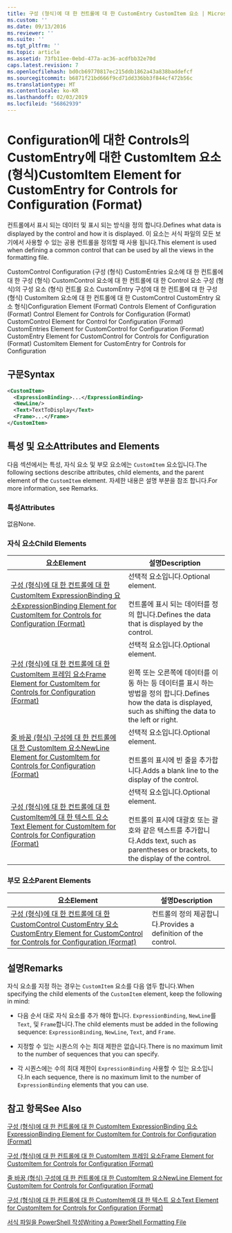 ```yaml
---
title: 구성 (형식)에 대 한 컨트롤에 대 한 CustomEntry CustomItem 요소 | Microsoft Docs
ms.custom: ''
ms.date: 09/13/2016
ms.reviewer: ''
ms.suite: ''
ms.tgt_pltfrm: ''
ms.topic: article
ms.assetid: 73fb11ee-0ebd-477a-ac36-acdfbb32e70d
caps.latest.revision: 7
ms.openlocfilehash: bd0cb69770817ec215ddb1862a43a838baddefcf
ms.sourcegitcommit: b6871f21bd666f9cd71dd336bb3f844cf472b56c
ms.translationtype: MT
ms.contentlocale: ko-KR
ms.lasthandoff: 02/03/2019
ms.locfileid: "56862939"
---
```

# <a name="customitem-element-for-customentry-for-controls-for-configuration-format"></a><span data-ttu-id="7d562-102">Configuration에 대한 Controls의 CustomEntry에 대한 CustomItem 요소(형식)</span><span class="sxs-lookup"><span data-stu-id="7d562-102">CustomItem Element for CustomEntry for Controls for Configuration (Format)</span></span>

<span data-ttu-id="7d562-103">컨트롤에서 표시 되는 데이터 및 표시 되는 방식을 정의 합니다.</span><span class="sxs-lookup"><span data-stu-id="7d562-103">Defines what data is displayed by the control and how it is displayed.</span></span> <span data-ttu-id="7d562-104">이 요소는 서식 파일의 모든 보기에서 사용할 수 있는 공용 컨트롤을 정의할 때 사용 됩니다.</span><span class="sxs-lookup"><span data-stu-id="7d562-104">This element is used when defining a common control that can be used by all the views in the formatting file.</span></span>

<span data-ttu-id="7d562-105">CustomControl Configuration (구성 (형식) CustomEntries 요소에 대 한 컨트롤에 대 한 구성 (형식) CustomControl 요소에 대 한 컨트롤에 대 한 Control 요소 구성 (형식)의 구성 요소 (형식) 컨트롤 요소 CustomEntry 구성에 대 한 컨트롤에 대 한 구성 (형식) CustomItem 요소에 대 한 컨트롤에 대 한 CustomControl CustomEntry 요소 형식)</span><span class="sxs-lookup"><span data-stu-id="7d562-105">Configuration Element (Format) Controls Element of Configuration (Format) Control Element for Controls for Configuration (Format) CustomControl Element for Control for Configuration (Format) CustomEntries Element for CustomControl for Configuration (Format) CustomEntry Element for CustomControl for Controls for Configuration (Format) CustomItem Element for CustomEntry for Controls for Configuration</span></span>

## <a name="syntax"></a><span data-ttu-id="7d562-106">구문</span><span class="sxs-lookup"><span data-stu-id="7d562-106">Syntax</span></span>

```xml
<CustomItem>
  <ExpressionBinding>...</ExpressionBinding>
  <NewLine/>
  <Text>TextToDisplay</Text>
  <Frame>...</Frame>
</CustomItem>
```

## <a name="attributes-and-elements"></a><span data-ttu-id="7d562-107">특성 및 요소</span><span class="sxs-lookup"><span data-stu-id="7d562-107">Attributes and Elements</span></span>

<span data-ttu-id="7d562-108">다음 섹션에서는 특성, 자식 요소 및 부모 요소에는 `CustomItem` 요소입니다.</span><span class="sxs-lookup"><span data-stu-id="7d562-108">The following sections describe attributes, child elements, and the parent element of the `CustomItem` element.</span></span> <span data-ttu-id="7d562-109">자세한 내용은 설명 부분을 참조 합니다.</span><span class="sxs-lookup"><span data-stu-id="7d562-109">For more information, see Remarks.</span></span>

### <a name="attributes"></a><span data-ttu-id="7d562-110">특성</span><span class="sxs-lookup"><span data-stu-id="7d562-110">Attributes</span></span>

<span data-ttu-id="7d562-111">없음</span><span class="sxs-lookup"><span data-stu-id="7d562-111">None.</span></span>

### <a name="child-elements"></a><span data-ttu-id="7d562-112">자식 요소</span><span class="sxs-lookup"><span data-stu-id="7d562-112">Child Elements</span></span>

|<span data-ttu-id="7d562-113">요소</span><span class="sxs-lookup"><span data-stu-id="7d562-113">Element</span></span>|<span data-ttu-id="7d562-114">설명</span><span class="sxs-lookup"><span data-stu-id="7d562-114">Description</span></span>|
|-------------|-----------------|
|[<span data-ttu-id="7d562-115">구성 (형식)에 대 한 컨트롤에 대 한 CustomItem ExpressionBinding 요소</span><span class="sxs-lookup"><span data-stu-id="7d562-115">ExpressionBinding Element for CustomItem for Controls for Configuration (Format)</span></span>](./expressionbinding-element-for-customitem-for-controls-for-configuration-format.md)|<span data-ttu-id="7d562-116">선택적 요소입니다.</span><span class="sxs-lookup"><span data-stu-id="7d562-116">Optional element.</span></span><br /><br /> <span data-ttu-id="7d562-117">컨트롤에 표시 되는 데이터를 정의 합니다.</span><span class="sxs-lookup"><span data-stu-id="7d562-117">Defines the data that is displayed by the control.</span></span>|
|[<span data-ttu-id="7d562-118">구성 (형식)에 대 한 컨트롤에 대 한 CustomItem 프레임 요소</span><span class="sxs-lookup"><span data-stu-id="7d562-118">Frame Element for CustomItem for Controls for Configuration (Format)</span></span>](./frame-element-for-customitem-for-controls-for-configuration-format.md)|<span data-ttu-id="7d562-119">선택적 요소입니다.</span><span class="sxs-lookup"><span data-stu-id="7d562-119">Optional element.</span></span><br /><br /> <span data-ttu-id="7d562-120">왼쪽 또는 오른쪽에 데이터를 이동 하는 등 데이터를 표시 하는 방법을 정의 합니다.</span><span class="sxs-lookup"><span data-stu-id="7d562-120">Defines how the data is displayed, such as shifting the data to the left or right.</span></span>|
|[<span data-ttu-id="7d562-121">줄 바꿈 (형식) 구성에 대 한 컨트롤에 대 한 CustomItem 요소</span><span class="sxs-lookup"><span data-stu-id="7d562-121">NewLine Element for CustomItem for Controls for Configuration (Format)</span></span>](./newline-element-for-customitem-for-controls-for-configuration-format.md)|<span data-ttu-id="7d562-122">선택적 요소입니다.</span><span class="sxs-lookup"><span data-stu-id="7d562-122">Optional element.</span></span><br /><br /> <span data-ttu-id="7d562-123">컨트롤의 표시에 빈 줄을 추가합니다.</span><span class="sxs-lookup"><span data-stu-id="7d562-123">Adds a blank line to the display of the control.</span></span>|
|[<span data-ttu-id="7d562-124">구성 (형식)에 대 한 컨트롤에 대 한 CustomItem에 대 한 텍스트 요소</span><span class="sxs-lookup"><span data-stu-id="7d562-124">Text Element for CustomItem for Controls for Configuration (Format)</span></span>](./text-element-for-customitem-for-controls-for-configuration-format.md)|<span data-ttu-id="7d562-125">선택적 요소입니다.</span><span class="sxs-lookup"><span data-stu-id="7d562-125">Optional element.</span></span><br /><br /> <span data-ttu-id="7d562-126">컨트롤의 표시에 대괄호 또는 괄호와 같은 텍스트를 추가합니다.</span><span class="sxs-lookup"><span data-stu-id="7d562-126">Adds text, such as parentheses or brackets, to the display of the control.</span></span>|

### <a name="parent-elements"></a><span data-ttu-id="7d562-127">부모 요소</span><span class="sxs-lookup"><span data-stu-id="7d562-127">Parent Elements</span></span>

|<span data-ttu-id="7d562-128">요소</span><span class="sxs-lookup"><span data-stu-id="7d562-128">Element</span></span>|<span data-ttu-id="7d562-129">설명</span><span class="sxs-lookup"><span data-stu-id="7d562-129">Description</span></span>|
|-------------|-----------------|
|[<span data-ttu-id="7d562-130">구성 (형식)에 대 한 컨트롤에 대 한 CustomControl CustomEntry 요소</span><span class="sxs-lookup"><span data-stu-id="7d562-130">CustomEntry Element for CustomControl for Controls for Configuration (Format)</span></span>](./customentry-element-for-customcontrol-for-controls-for-configuration-format.md)|<span data-ttu-id="7d562-131">컨트롤의 정의 제공합니다.</span><span class="sxs-lookup"><span data-stu-id="7d562-131">Provides a definition of the control.</span></span>|

## <a name="remarks"></a><span data-ttu-id="7d562-132">설명</span><span class="sxs-lookup"><span data-stu-id="7d562-132">Remarks</span></span>

<span data-ttu-id="7d562-133">자식 요소를 지정 하는 경우는 `CustomItem` 요소를 다음 염두 합니다.</span><span class="sxs-lookup"><span data-stu-id="7d562-133">When specifying the child elements of the `CustomItem` element, keep the following in mind:</span></span>

- <span data-ttu-id="7d562-134">다음 순서 대로 자식 요소를 추가 해야 합니다. `ExpressionBinding`, `NewLine`를 `Text`, 및 `Frame`합니다.</span><span class="sxs-lookup"><span data-stu-id="7d562-134">The child elements must be added in the following sequence: `ExpressionBinding`, `NewLine`, `Text`, and `Frame`.</span></span>

- <span data-ttu-id="7d562-135">지정할 수 있는 시퀀스의 수는 최대 제한은 없습니다.</span><span class="sxs-lookup"><span data-stu-id="7d562-135">There is no maximum limit to the number of sequences that you can specify.</span></span>

- <span data-ttu-id="7d562-136">각 시퀀스에는 수의 최대 제한이 `ExpressionBinding` 사용할 수 있는 요소입니다.</span><span class="sxs-lookup"><span data-stu-id="7d562-136">In each sequence, there is no maximum limit to the number of `ExpressionBinding` elements that you can use.</span></span>

## <a name="see-also"></a><span data-ttu-id="7d562-137">참고 항목</span><span class="sxs-lookup"><span data-stu-id="7d562-137">See Also</span></span>

[<span data-ttu-id="7d562-138">구성 (형식)에 대 한 컨트롤에 대 한 CustomItem ExpressionBinding 요소</span><span class="sxs-lookup"><span data-stu-id="7d562-138">ExpressionBinding Element for CustomItem for Controls for Configuration (Format)</span></span>](./expressionbinding-element-for-customitem-for-controls-for-configuration-format.md)

[<span data-ttu-id="7d562-139">구성 (형식)에 대 한 컨트롤에 대 한 CustomItem 프레임 요소</span><span class="sxs-lookup"><span data-stu-id="7d562-139">Frame Element for CustomItem for Controls for Configuration (Format)</span></span>](./frame-element-for-customitem-for-controls-for-configuration-format.md)

[<span data-ttu-id="7d562-140">줄 바꿈 (형식) 구성에 대 한 컨트롤에 대 한 CustomItem 요소</span><span class="sxs-lookup"><span data-stu-id="7d562-140">NewLine Element for CustomItem for Controls for Configuration (Format)</span></span>](./newline-element-for-customitem-for-controls-for-configuration-format.md)

[<span data-ttu-id="7d562-141">구성 (형식)에 대 한 컨트롤에 대 한 CustomItem에 대 한 텍스트 요소</span><span class="sxs-lookup"><span data-stu-id="7d562-141">Text Element for CustomItem for Controls for Configuration (Format)</span></span>](./text-element-for-customitem-for-controls-for-configuration-format.md)

[<span data-ttu-id="7d562-142">서식 파일을 PowerShell 작성</span><span class="sxs-lookup"><span data-stu-id="7d562-142">Writing a PowerShell Formatting File</span></span>](./writing-a-powershell-formatting-file.md)
